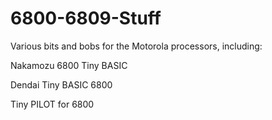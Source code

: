 # 6800-6809-Stuff
Various bits and bobs for the Motorola processors, including:

Nakamozu 6800 Tiny BASIC

Dendai Tiny BASIC 6800

Tiny PILOT for 6800
